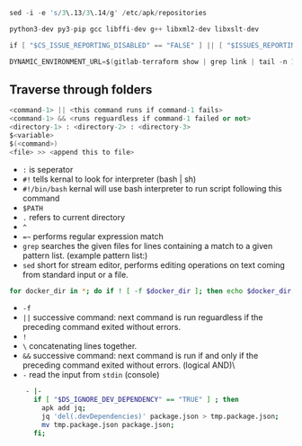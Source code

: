 
``` s
sed -i -e 's/3\.13/3\.14/g' /etc/apk/repositories

python3-dev py3-pip gcc libffi-dev g++ libxml2-dev libxslt-dev

if [ "$CS_ISSUE_REPORTING_DISABLED" == "FALSE" ] || [ "$ISSUES_REPORTING_ENABLE" == "TRUE" ] ; then post_issues ; fi

DYNAMIC_ENVIRONMENT_URL=$(gitlab-terraform show | grep link | tail -n 1 | cut -d '"' -f 2)


```

## Traverse through folders


``` s
<command-1> || <this command runs if command-1 fails>
<command-1> && <runs reguardless if command-1 failed or not>
<directory-1> : <directory-2> : <directory-3>
$<variable>
$(<command>)
<file> >> <append this to file>

```

- `:` is seperator
- `#!` tells kernal to look for interpreter (bash | sh)
- `#!/bin/bash` kernal will use bash interpreter to run script following this command
- `$PATH`
- `.` refers to current directory
- `^` 
- `=~` performs regular expression match
- `grep` searches the given files for lines containing a match to a given pattern list. (example pattern list:)
- `sed` short for stream editor, performs editing operations on text coming from standard input or a file.

``` bash
for docker_dir in *; do if ! [ -f $docker_dir ]; then echo $docker_dir;  cd $docker_dir; hadolint --failure-threshold warning Dockerfile || FAILURE_COUNT=$((FAILURE_COUNT+1)); cd ..; fi; done;
```
- `-f` 
- `||` successive command: next command is run reguardless if the preceding command exited without errors. 
- `!` 
- `\` concatenating lines together.
- `&&` successive command: next command is run if and only if the preceding command exited without errors. (logical AND)\
- `-` read the input from `stdin` (console)




```bash
    - |-
      if [ "$DS_IGNORE_DEV_DEPENDENCY" == "TRUE" ] ; then
        apk add jq;
        jq 'del(.devDependencies)' package.json > tmp.package.json;
        mv tmp.package.json package.json;
      fi;
```
